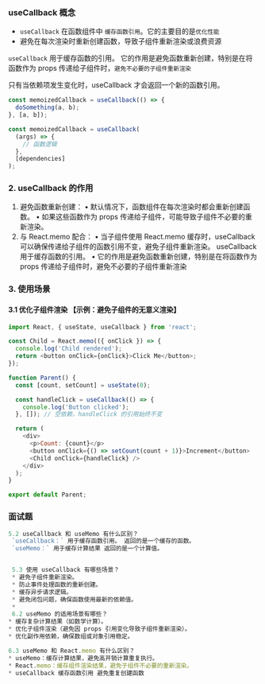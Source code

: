 ### useCallback 概念
* `useCallback` 在函数组件中 `缓存函数引用`。它的主要目的是`优化性能`
* 避免在每次渲染时重新创建函数，导致子组件重新渲染或浪费资源

`useCallback` 用于缓存函数的引用。
它的作用是避免函数重新创建，特别是在将函数作为 props 传递给子组件时，`避免不必要的子组件重新渲染`

只有当依赖项发生变化时，useCallback 才会返回一个新的函数引用。

```js
const memoizedCallback = useCallback(() => {
  doSomething(a, b);
}, [a, b]);

const memoizedCallback = useCallback(
  (args) => {
    // 函数逻辑
  },
  [dependencies]
);
```

### 2. useCallback 的作用

1.	避免函数重新创建：
	•	默认情况下，函数组件在每次渲染时都会重新创建函数。
	•	如果这些函数作为 props 传递给子组件，可能导致子组件不必要的重新渲染。
2.	与 React.memo 配合：
	•	当子组件使用 React.memo 缓存时，useCallback 可以确保传递给子组件的函数引用不变，避免子组件重新渲染。
useCallback 用于缓存函数的引用。
	•	它的作用是避免函数重新创建，特别是在将函数作为 props 传递给子组件时，避免不必要的子组件重新渲染
### 3. 使用场景
#### 3.1 优化子组件渲染 【示例：避免子组件的无意义渲染】
```js
import React, { useState, useCallback } from 'react';

const Child = React.memo(({ onClick }) => {
  console.log('Child rendered');
  return <button onClick={onClick}>Click Me</button>;
});

function Parent() {
  const [count, setCount] = useState(0);

  const handleClick = useCallback(() => {
    console.log('Button clicked');
  }, []); // 空依赖，handleClick 的引用始终不变

  return (
    <div>
      <p>Count: {count}</p>
      <button onClick={() => setCount(count + 1)}>Increment</button>
      <Child onClick={handleClick} />
    </div>
  );
}

export default Parent;
```


### 面试题

```js
5.2 useCallback 和 useMemo 有什么区别？
 `useCallback：` 用于缓存函数引用。 返回的是一个缓存的函数。
 `useMemo：` 用于缓存计算结果 返回的是一个计算值。


 5.3 使用 useCallback 有哪些场景？
 * 避免子组件重新渲染。
 * 防止事件处理函数的重新创建。
 * 缓存异步请求逻辑。
 * 避免闭包问题，确保函数使用最新的依赖值。
 * 
 6.2 useMemo 的适用场景有哪些？
* 缓存复杂计算结果（如数学计算）。
* 优化子组件渲染（避免因 props 引用变化导致子组件重新渲染）。
* 优化副作用依赖，确保数组或对象引用稳定。

6.3 useMemo 和 React.memo 有什么区别？
* useMemo：缓存计算结果，避免高开销计算重复执行。
* React.memo：缓存组件渲染结果，避免子组件不必要的重新渲染。
* useCallback 缓存函数引用 避免重复创建函数
```

